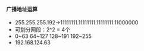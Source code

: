 #### 广播地址运算

* 255.255.255.192->11111111.11111111.11111111.11000000
* 可划分网段：2^2 = 4个
* 0~63 64~127 128~191 192~255
* 192.168.124.63